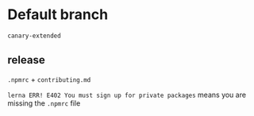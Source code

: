 # Default branch
`canary-extended`

## release
`.npmrc` + `contributing.md`

`lerna ERR! E402 You must sign up for private packages` means you are missing the `.npmrc` file
